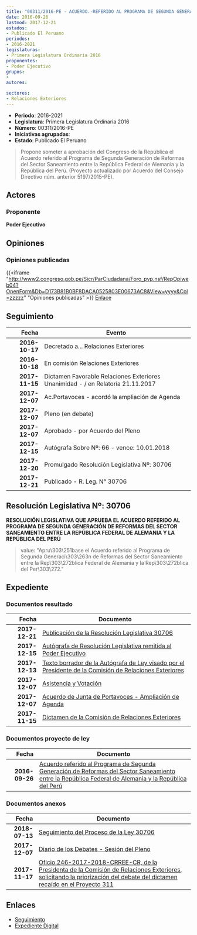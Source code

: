 ```yaml
---
title: "00311/2016-PE - ACUERDO.-REFERIDO AL PROGRAMA DE SEGUNDA GENERACIÓN DE REFORMAS DEL SECTOR SANEAMIENTO ENTRE LA REPÚBLICA FEDERAL DE ALEMANIA Y LA REPÚBLICA DEL PERÚ"
date: 2016-09-26
lastmod: 2017-12-21
estados:
- Publicado El Peruano
periodos:
- 2016-2021
legislaturas:
- Primera Legislatura Ordinaria 2016
proponentes:
- Poder Ejecutivo
grupos:
- 
autores:

sectores:
- Relaciones Exteriores
---
```

- **Periodo**: 2016-2021
- **Legislatura**: Primera Legislatura Ordinaria 2016
- **Número**: 00311/2016-PE
- **Iniciativas agrupadas**: 
- **Estado**: Publicado El Peruano

> Propone someter a aprobación del Congreso de la República el Acuerdo referido al Programa de Segunda Generación de Reformas del Sector Saneamiento entre la República Federal de Alemania y la República del Perú. (Proyecto actualizado por Acuerdo del Consejo Directivo núm. anterior 5197/2015-PE).


## Actores

### Proponente

**Poder Ejecutivo**

## Opiniones

### Opiniones publicadas

{{<iframe "http://www2.congreso.gob.pe/Sicr/ParCiudadana/Foro_pvp.nsf/RepOpiweb04?OpenForm&Db=D173B81B0BF8DACA0525803E00673AC8&View=yyyy&Col=zzzzz" "Opiniones publicadas" >}}
[Enlace](http://www2.congreso.gob.pe/Sicr/ParCiudadana/Foro_pvp.nsf/RepOpiweb04?OpenForm&Db=D173B81B0BF8DACA0525803E00673AC8&View=yyyy&Col=zzzzz)


## Seguimiento

| Fecha | Evento |
|------:|--------|
| **2016-10-17** | Decretado a... Relaciones Exteriores |
| **2016-10-18** | En comisión Relaciones Exteriores |
| **2017-11-15** | Dictamen Favorable Relaciones Exteriores Unanimidad - / en Relatoría 21.11.2017 |
| **2017-12-07** | Ac.Portavoces - acordó la ampliación de Agenda |
| **2017-12-07** | Pleno (en debate) |
| **2017-12-07** | Aprobado - por Acuerdo del Pleno |
| **2017-12-15** | Autógrafa Sobre Nº: 66 - vence: 10.01.2018 |
| **2017-12-20** | Promulgado Resolución Legislativa Nº: 30706 |
| **2017-12-21** | Publicado - R. Leg. N° 30706 |

## Resolución Legislativa Nº: 30706

**RESOLUCIÓN LEGISLATIVA QUE APRUEBA EL ACUERDO REFERIDO AL PROGRAMA DE SEGUNDA GENERACIÓN DE REFORMAS DEL SECTOR SANEAMIENTO ENTRE LA REPÚBLICA FEDERAL DE ALEMANIA Y LA REPÚBLICA DEL PERÚ**

> value: "Apru\303\251base el Acuerdo referido al Programa de Segunda Generaci\303\263n de Reformas del Sector Saneamiento entre la Rep\303\272blica Federal de Alemania y la Rep\303\272blica del Per\303\272."


## Expediente

### Documentos resultado

| Fecha | Documento |
|------:|-----------|
| **2017-12-21** | [Publicación de la Resolución Legislativa 30706](http://www.leyes.congreso.gob.pe/Documentos/2016_2021/ADLP/Normas_Legales/30706-RLG.pdf) |
| **2017-12-15** | [Autógrafa de Resolución Legislativa remitida al Poder Ejecutivo](http://www.leyes.congreso.gob.pe/Documentos/2016_2021/ADLP/Texto_Aprobado/AU0031120171215.pdf) |
| **2017-12-13** | [Texto borrador de la Autógrafa de Ley visado por el Presidente de la Comisión de Relaciones Exteriores](http://www.leyes.congreso.gob.pe/Documentos/2016_2021/Texto_Borrador_de_Autografa/BAU0031120171213.pdf) |
| **2017-12-07** | [Asistencia y Votación](http://www.leyes.congreso.gob.pe/Documentos/2016_2021/Asistencia_y_Votacion/Proyectos_de_Ley/AV0031120171207.pdf) |
| **2017-12-07** | [Acuerdo de Junta de Portavoces - Ampliación de Agenda](http://www.leyes.congreso.gob.pe/Documentos/2016_2021/Acuerdos/Junta_Portavoces/AJP0031120171207.pdf) |
| **2017-11-15** | [Dictamen de la Comisión de Relaciones Exteriores](http://www.leyes.congreso.gob.pe/Documentos/2016_2021/Dictamenes/Proyectos_de_Ley/00311DC20MAY20171115..pdf) |

### Documentos proyecto de ley

| Fecha | Documento |
|------:|-----------|
| **2016-09-26** | [Acuerdo referido al Programa de Segunda Generación de Reformas del Sector Saneamiento entre la República Federal de Alemania y la República del Perú](http://www.leyes.congreso.gob.pe/Documentos/2016_2021/Proyectos_de_Ley_y_de_Resoluciones_Legislativas/PL0031120160926.pdf) |

### Documentos anexos

| Fecha | Documento |
|------:|-----------|
| **2018-07-13** | [Seguimiento del Proceso de la Ley 30706](http://www.leyes.congreso.gob.pe/Documentos/2016_2021/Seguimiento_de_Proyectos_de_Ley/00311PL20180713.pdf) |
| **2017-12-07** | [Diario de los Debates - Sesión del Pleno](http://www.leyes.congreso.gob.pe/Documentos/2016_2021/ADLP/Diario_Debates/30706-TDD.pdf) |
| **2017-11-17** | [Oficio 246-2017-2018-CRREE-CR, de la Presidenta de la Comisión de Relaciones Exteriores, solicitando la priorización del debate del dictamen recaído en el Proyecto 311](http://www.leyes.congreso.gob.pe/Documentos/2016_2021/Oficios/Comisiones_Ordinarias/OFICIO-246-2017-2018-CRREE-CR.pdf) |

## Enlaces

- [Seguimiento](http://www2.congreso.gob.pe/Sicr/TraDocEstProc/CLProLey2016.nsf/f7fff46988ca05b1052578e100829cc7/0a68acf308b41a500525803b006b7939?OpenDocument)
- [Expediente Digital](http://www2.congreso.gob.pe/Sicr/TraDocEstProc/Expvirt_2011.nsf/visbusqptramdoc1621/00311?opendocument)

